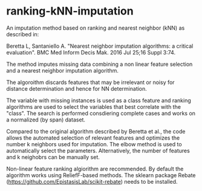 # ranking-kNN-imputation
An imputation method based on ranking and nearest neighbor (kNN) as described in:
    
Beretta L, Santaniello A. "Nearest neighbor imputation algorithms: a critical evaluation". 
    BMC Med Inform Decis Mak. 2016 Jul 25;16 Suppl 3:74.


The method imputes missing data combining a non linear feature selection and a nearest neighbor imputation algorithm.

The algoroithm discards features that may be irrelevant or noisy for distance determination and 
    hence for NN determination.
    
The variable with missing instances is used as a class feature and ranking algorithms are used to 
    select the variables that best correlate with the "class". The search is performed consdiering
    complete cases and works on a normalized (by span) dataset.
        
Compared to the original algorithm described by Beretta et al., the code allows the automated
    selection of relevant features and optimizes the number k neighbors used for imputation.
    The elbow method is used to automatically select the parameters. Alternatively, the number of features and k neighobrs can be manually set.
        
        
Non-linear feature ranking algiorithm are recommended. 
By default the algorithm works using ReliefF-based methods.
The sklearn package Rebate (https://github.com/EpistasisLab/scikit-rebate) needs to be installed.
